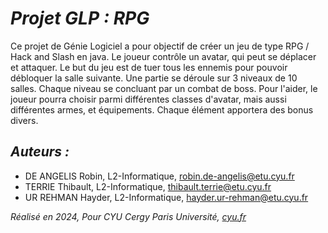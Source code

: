 # __*__Projet GLP : RPG__*__

Ce projet de Génie Logiciel a pour objectif de créer un jeu de type RPG / Hack and Slash en java.
Le joueur contrôle un avatar, qui peut se déplacer et attaquer. Le but du jeu est de tuer tous les ennemis pour pouvoir débloquer la salle suivante. Une partie se déroule sur 3 niveaux de 10 salles. Chaque niveau se concluant par un combat de boss.
Pour l'aider, le joueur pourra choisir parmi différentes classes d'avatar, mais aussi différentes armes, et équipements. Chaque élément apportera des bonus divers.

## __*__Auteurs :__*__

- DE ANGELIS Robin, L2-Informatique, <robin.de-angelis@etu.cyu.fr>
- TERRIE Thibault, L2-Informatique, <thibault.terrie@etu.cyu.fr>
- UR REHMAN Hayder, L2-Informatique, <hayder.ur-rehman@etu.cyu.fr>

*Réalisé en 2024, Pour CYU Cergy Paris Université, [cyu.fr](https://cyu.fr)*

